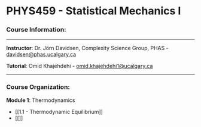 # PHYS459 - Statistical Mechanics I
### Course Information:
***

**Instructor**: Dr. Jörn Davidsen, Complexity Science Group, PHAS - davidsen@phas.ucalgary.ca

**Tutorial**: Omid Khajehdehi - omid.khajehdehi1@ucalgary.ca

***

### Course Organization:

**Module 1**: Thermodynamics
- [[1.1 - Thermodynamic Equilibrium]]
- [[]]